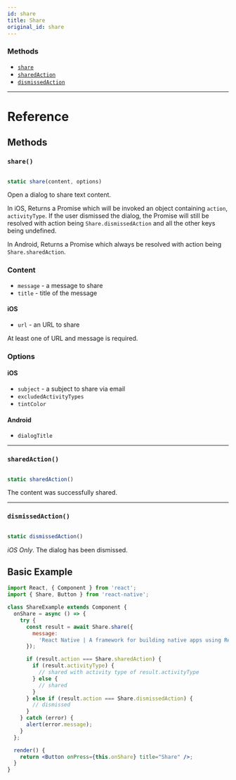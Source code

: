 ```yaml
---
id: share
title: Share
original_id: share
---
```


### Methods

- [`share`](share.md#share)
- [`sharedAction`](share.md#sharedaction)
- [`dismissedAction`](share.md#dismissedaction)

---

# Reference

## Methods

### `share()`

```jsx

static share(content, options)

```

Open a dialog to share text content.

In iOS, Returns a Promise which will be invoked an object containing `action`, `activityType`. If the user dismissed the dialog, the Promise will still be resolved with action being `Share.dismissedAction` and all the other keys being undefined.

In Android, Returns a Promise which always be resolved with action being `Share.sharedAction`.

### Content

- `message` - a message to share
- `title` - title of the message

#### iOS

- `url` - an URL to share

At least one of URL and message is required.

### Options

#### iOS

- `subject` - a subject to share via email
- `excludedActivityTypes`
- `tintColor`

#### Android

- `dialogTitle`

---

### `sharedAction()`

```jsx

static sharedAction()

```

The content was successfully shared.

---

### `dismissedAction()`

```jsx

static dismissedAction()

```

_iOS Only_. The dialog has been dismissed.

## Basic Example

```jsx
import React, { Component } from 'react';
import { Share, Button } from 'react-native';

class ShareExample extends Component {
  onShare = async () => {
    try {
      const result = await Share.share({
        message:
          'React Native | A framework for building native apps using React'
      });

      if (result.action === Share.sharedAction) {
        if (result.activityType) {
          // shared with activity type of result.activityType
        } else {
          // shared
        }
      } else if (result.action === Share.dismissedAction) {
        // dismissed
      }
    } catch (error) {
      alert(error.message);
    }
  };

  render() {
    return <Button onPress={this.onShare} title="Share" />;
  }
}
```
